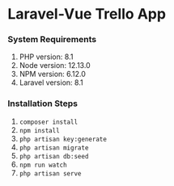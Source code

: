 # Laravel-Vue Trello App
### System Requirements
1) PHP version: 8.1 
2) Node version: 12.13.0
3) NPM version: 6.12.0
4) Laravel version: 8.1
### Installation Steps
1) `composer install`
2) `npm install` 
3) `php artisan key:generate`
4) `php artisan migrate`
5) `php artisan db:seed`
6) `npm run watch`
7) `php artisan serve`